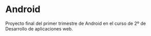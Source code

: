 # Android
Proyecto final del primer trimestre de Android en el curso de 2º de Desarrollo de aplicaciones web.
